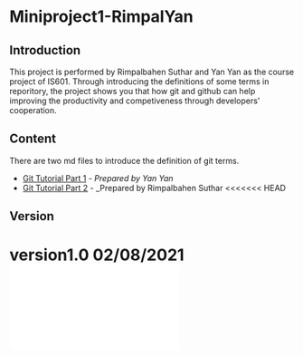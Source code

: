 # Miniproject1-RimpalYan

## **Introduction**

This project is performed by Rimpalbahen Suthar and Yan Yan as the course project of IS601. Through introducing the definitions of some terms in reporitory, the project shows you that how git and github can help improving the productivity and competiveness through developers' cooperation.

## **Content**

There are two md files to introduce the definition of git terms.

- [Git Tutorial Part 1](/GitTutorialPart1.md) - _Prepared by Yan Yan_
- [Git Tutorial Part 2](/GitTutorialPart2.md) - _Prepared by Rimpalbahen Suthar
<<<<<<< HEAD
## **Version**
version1.0          02/08/2021
![Changelog](Changelog.md)
=======

